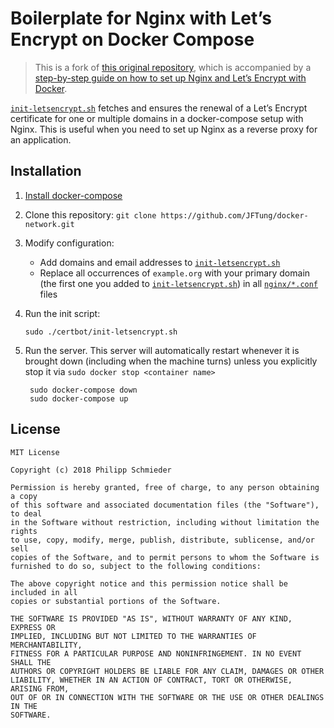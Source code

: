 # Boilerplate for Nginx with Let’s Encrypt on Docker Compose

> This is a fork of [this original repository](https://github.com/wmnnd/nginx-certbot), which is accompanied by a [step-by-step guide on how to set up Nginx and Let’s Encrypt with Docker](https://medium.com/@pentacent/nginx-and-lets-encrypt-with-docker-in-less-than-5-minutes-b4b8a60d3a71).

[`init-letsencrypt.sh`](./init-letsencrypt.sh) fetches and ensures the renewal
of a Let’s Encrypt certificate for one or multiple domains in a docker-compose
setup with Nginx. This is useful when you need to set up Nginx as a reverse
proxy for an application.

## Installation

1.  [Install docker-compose](https://docs.docker.com/compose/install/#install-compose)

2.  Clone this repository: `git clone https://github.com/JFTung/docker-network.git`

3.  Modify configuration:

    - Add domains and email addresses to [`init-letsencrypt.sh`](./init-letsencrypt.sh)
    - Replace all occurrences of `example.org` with your primary domain (the
      first one you added to [`init-letsencrypt.sh`](./init-letsencrypt.sh)) in
      all [`nginx/*.conf`](../nginx/) files

4.  Run the init script:

        sudo ./certbot/init-letsencrypt.sh

5.  Run the server. This server will automatically restart whenever it is
    brought down (including when the machine turns) unless you explicitly stop
    it via `sudo docker stop <container name>`

         sudo docker-compose down
         sudo docker-compose up

## License

```
MIT License

Copyright (c) 2018 Philipp Schmieder

Permission is hereby granted, free of charge, to any person obtaining a copy
of this software and associated documentation files (the "Software"), to deal
in the Software without restriction, including without limitation the rights
to use, copy, modify, merge, publish, distribute, sublicense, and/or sell
copies of the Software, and to permit persons to whom the Software is
furnished to do so, subject to the following conditions:

The above copyright notice and this permission notice shall be included in all
copies or substantial portions of the Software.

THE SOFTWARE IS PROVIDED "AS IS", WITHOUT WARRANTY OF ANY KIND, EXPRESS OR
IMPLIED, INCLUDING BUT NOT LIMITED TO THE WARRANTIES OF MERCHANTABILITY,
FITNESS FOR A PARTICULAR PURPOSE AND NONINFRINGEMENT. IN NO EVENT SHALL THE
AUTHORS OR COPYRIGHT HOLDERS BE LIABLE FOR ANY CLAIM, DAMAGES OR OTHER
LIABILITY, WHETHER IN AN ACTION OF CONTRACT, TORT OR OTHERWISE, ARISING FROM,
OUT OF OR IN CONNECTION WITH THE SOFTWARE OR THE USE OR OTHER DEALINGS IN THE
SOFTWARE.
```
